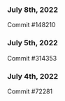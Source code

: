 ### July 8th, 2022

Commit #148210

### July 5th, 2022

Commit #314353


### July 4th, 2022

Commit #72281

